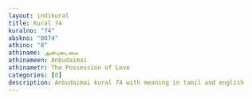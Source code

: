 ```yaml
---
layout: indikural
title: Kural 74
kuralno: "74"
abskno: "0074"
athino: "8"
athiname: அன்புடைமை
athinameen: Anbudaimai
athinametr: The Possession of Love
categories: [8]
description: Anbudaimai kural 74 with meaning in tamil and english 
---
```


